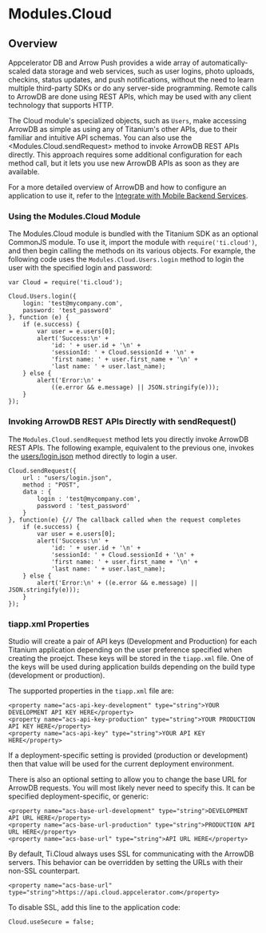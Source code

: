 # Modules.Cloud

<TypeHeader/>

## Overview

Appcelerator DB and Arrow Push provides a wide array of automatically-scaled data storage
and web services, such as user logins, photo uploads, checkins, status updates, and push 
notifications, without the need to learn multiple third-party SDKs or do any 
server-side programming. Remote calls to ArrowDB are done using REST APIs, which may be used with any
client technology that supports HTTP.

The Cloud module's specialized objects, such as `Users`, make accessing 
ArrowDB as simple as using any of Titanium's other APIs, due to their familiar and intuitive API schemas.
You can also use the <Modules.Cloud.sendRequest> method to invoke 
ArrowDB REST APIs directly. This approach requires some additional configuration for each method call,
but it lets you use new ArrowDB APIs as soon as they are available.

For a more detailed overview of ArrowDB and how to configure an application to use it, refer to the
[Integrate with Mobile Backend Services](https://docs.appcelerator.com/platform/latest/#!/guide/Integrate_with_Mobile_Backend_Services).
    
### Using the Modules.Cloud Module

The Modules.Cloud module is bundled with the Titanium SDK as an optional CommonJS module. 
To use it, import the module with `require('ti.cloud')`, and then begin calling the methods 
on its various objects. For example, the following code uses the `Modules.Cloud.Users.login` 
method to login the user with the specified login and password:

    var Cloud = require('ti.cloud');

    Cloud.Users.login({
        login: 'test@mycompany.com',
        password: 'test_password'
    }, function (e) {
        if (e.success) {
            var user = e.users[0];
            alert('Success:\n' +
                'id: ' + user.id + '\n' +
                'sessionId: ' + Cloud.sessionId + '\n' +
                'first name: ' + user.first_name + '\n' +
                'last name: ' + user.last_name);
        } else {
            alert('Error:\n' +
                ((e.error && e.message) || JSON.stringify(e)));
        }
    });

### Invoking ArrowDB REST APIs Directly with sendRequest()

The `Modules.Cloud.sendRequest` method lets you directly invoke ArrowDB REST APIs. The following example,
equivalent to the previous one, invokes the [users/login.json](https://docs.appcelerator.com/arrowdb/latest/#!/api/Users-method-login) 
method directly to login a user.

    Cloud.sendRequest({
        url : "users/login.json",
        method : "POST",
        data : {
            login : 'test@mycompany.com',
            password : 'test_password'
        }
    }, function(e) {// The callback called when the request completes
        if (e.success) {
            var user = e.users[0];
            alert('Success:\n' + 
                'id: ' + user.id + '\n' + 
                'sessionId: ' + Cloud.sessionId + '\n' + 
                'first name: ' + user.first_name + '\n' + 
                'last name: ' + user.last_name);
        } else {
            alert('Error:\n' + ((e.error && e.message) || JSON.stringify(e)));
        }
    });     


### tiapp.xml Properties

Studio will create a pair of API keys (Development and Production) for each Titanium
application depending on the user preference specified when creating the proejct. These keys
will be stored in the `tiapp.xml` file.  One of the keys will be used during application
builds depending on the build type (development or production).

The supported properties in the `tiapp.xml` file are:

    <property name="acs-api-key-development" type="string">YOUR DEVELOPMENT API KEY HERE</property>
    <property name="acs-api-key-production" type="string">YOUR PRODUCTION API KEY HERE</property>
    <property name="acs-api-key" type="string">YOUR API KEY HERE</property>

If a deployment-specific setting is provided (production or development) then that value will
be used for the current deployment environment.

There is also an optional setting to allow you to change the base URL for ArrowDB requests. You 
will most likely never need to specify this. It can be specified deployment-specific, or
generic:

    <property name="acs-base-url-development" type="string">DEVELOPMENT API URL HERE</property>
    <property name="acs-base-url-production" type="string">PRODUCTION API URL HERE</property>
    <property name="acs-base-url" type="string">API URL HERE</property>

By default, Ti.Cloud always uses SSL for communicating with the ArrowDB servers. This behavior can be overridden
by setting the URLs with their non-SSL counterpart.

    <property name="acs-base-url" type="string">https://api.cloud.appcelerator.com</property>

To disable SSL, add this line to the application code:

    Cloud.useSecure = false;

<ApiDocs/>

